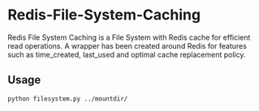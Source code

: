 # Redis-File-System-Caching

Redis File System Caching is a File System with Redis cache for efficient read operations. A wrapper has been created around Redis for features such as time_created, last_used and optimal cache replacement policy.

## Usage
`python filesystem.py ../mountdir/`
